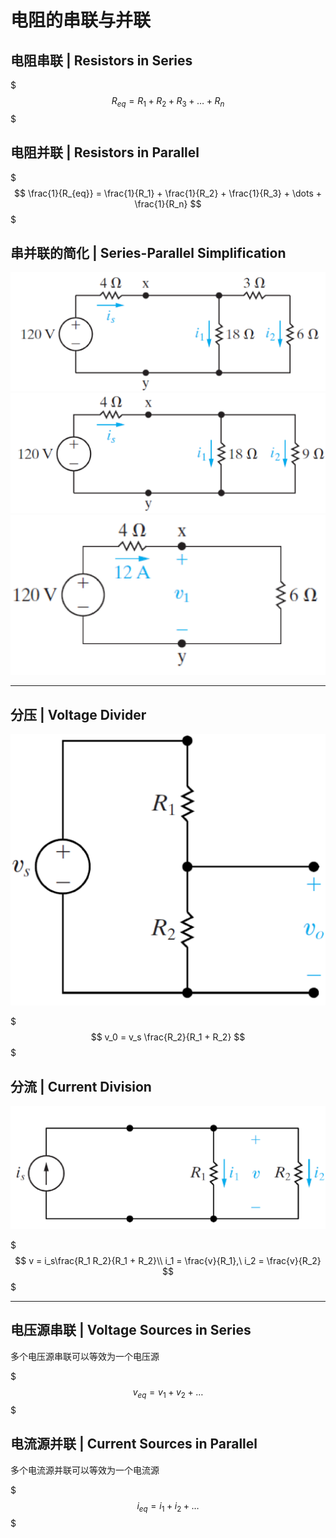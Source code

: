 # 电阻的串联与并联

## 电阻串联 | Resistors in Series

$$$
R_{eq} = R_1 + R_2 + R_3 + \dots + R_n
$$$

## 电阻并联 | Resistors in Parallel

$$$
\frac{1}{R_{eq}} = \frac{1}{R_1} + \frac{1}{R_2} + \frac{1}{R_3} + \dots + \frac{1}{R_n}
$$$

## 串并联的简化 | Series-Parallel Simplification

![串并联的简化图例1](.电阻的串联与并联/串并联的简化图例1.png)
![串并联的简化图例2](.电阻的串联与并联/串并联的简化图例2.png)
![串并联的简化图例3](.电阻的串联与并联/串并联的简化图例3.png)

- - -

## 分压 | Voltage Divider

![分压图例](.电阻的串联与并联/分压图例.png)

$$$
v_0 = v_s \frac{R_2}{R_1 + R_2}
$$$

## 分流 | Current Division

![分流图例](.电阻的串联与并联/分流图例.png)

$$$
v = i_s\frac{R_1 R_2}{R_1 + R_2}\\
i_1 = \frac{v}{R_1},\ i_2 = \frac{v}{R_2}
$$$

- - -

## 电压源串联 | Voltage Sources in Series

多个电压源串联可以等效为一个电压源

$$$
v_{eq} = v_1 + v_2 + \dots
$$$

## 电流源并联 | Current Sources in Parallel

多个电流源并联可以等效为一个电流源

$$$
i_{eq} = i_1 + i_2 + \dots
$$$
